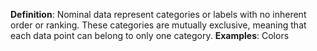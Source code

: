 **Definition**: Nominal data represent categories or labels with no inherent order or ranking. These categories are mutually exclusive, meaning that each data point can belong to only one category.
**Examples**: Colors


